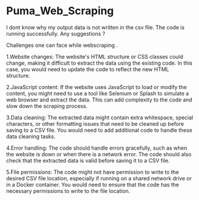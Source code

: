 # Puma_Web_Scraping

I dont know why my output data is not written in the csv file. The code is running successfully. Any suggestions ?

Challenges one can face while webscraping .

1.Website changes: The website's HTML structure or CSS classes could change, making it difficult to extract the data using the existing code. In this case, you would need to update the code to reflect the new HTML structure.

2.JavaScript content: If the website uses JavaScript to load or modify the content, you might need to use a tool like Selenium or Splash to simulate a web browser and extract the data. This can add complexity to the code and slow down the scraping process.

3.Data cleaning: The extracted data might contain extra whitespace, special characters, or other formatting issues that need to be cleaned up before saving to a CSV file. You would need to add additional code to handle these data cleaning tasks.

4.Error handling: The code should handle errors gracefully, such as when the website is down or when there is a network error. The code should also check that the extracted data is valid before saving it to a CSV file.

5.File permissions: The code might not have permission to write to the desired CSV file location, especially if running on a shared network drive or in a Docker container. You would need to ensure that the code has the necessary permissions to write to the file location.
